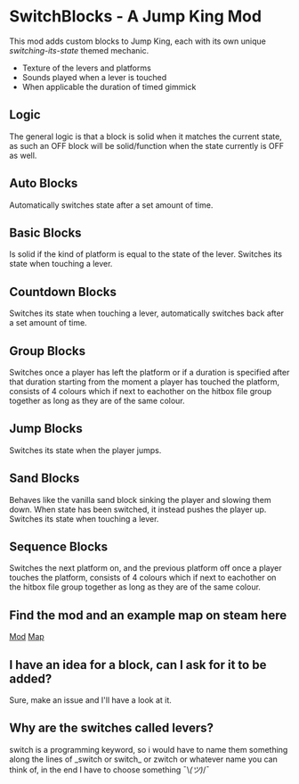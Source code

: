 # SwitchBlocks - A Jump King Mod

This mod adds custom blocks to Jump King, each with its own unique *switching-its-state* themed mechanic.
- Texture of the levers and platforms
- Sounds played when a lever is touched
- When applicable the duration of timed gimmick

## Logic
The general logic is that a block is solid when it matches the current state, as such an OFF block will be solid/function when the state currently is OFF as well.

## Auto Blocks
Automatically switches state after a set amount of time.

## Basic Blocks
Is solid if the kind of platform is equal to the state of the lever.
Switches its state when touching a lever.

## Countdown Blocks
Switches its state when touching a lever, automatically switches back after a set amount of time.

## Group Blocks
Switches once a player has left the platform or if a duration is specified after that duration starting from the moment a player has touched the platform, consists of 4 colours which if next to eachother on the hitbox file group together as long as they are of the same colour. 

## Jump Blocks
Switches its state when the player jumps.

## Sand Blocks
Behaves like the vanilla sand block sinking the player and slowing them down. When state has been switched, it instead pushes the player up.
Switches its state when touching a lever.

## Sequence Blocks
Switches the next platform on, and the previous platform off once a player touches the platform, consists of 4 colours which if next to eachother on the hitbox file group together as long as they are of the same colour. 

## Find the mod and an example map on steam here
[Mod](https://steamcommunity.com/sharedfiles/filedetails/?id=3188962826)
[Map](https://steamcommunity.com/sharedfiles/filedetails/?id=3175561853)

## I have an idea for a block, can I ask for it to be added?
Sure, make an issue and I'll have a look at it.

## Why are the switches called levers?
switch is a programming keyword, so i would have to name them something along the lines of \_switch or switch\_ or zwitch or whatever name you can think of, in the end I have to choose something ¯\\_(ツ)_/¯
